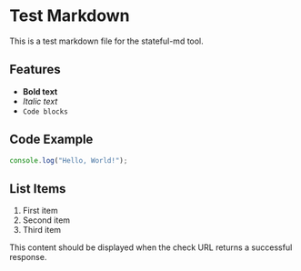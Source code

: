 # Test Markdown

This is a test markdown file for the stateful-md tool.

## Features

- **Bold text**
- *Italic text*
- `Code blocks`

## Code Example

```javascript
console.log("Hello, World!");
```

## List Items

1. First item
2. Second item
3. Third item

This content should be displayed when the check URL returns a successful response.
